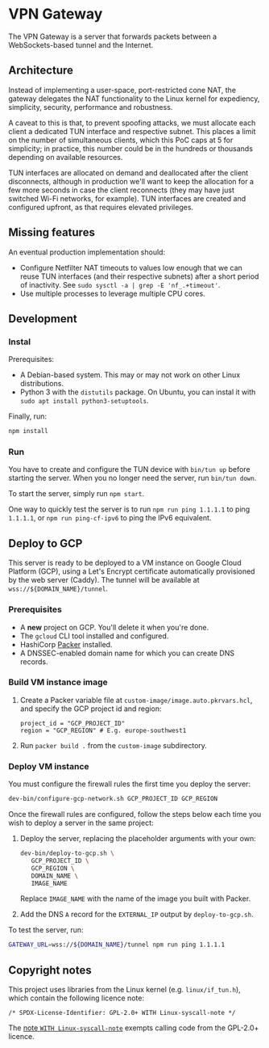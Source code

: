 # VPN Gateway

The VPN Gateway is a server that forwards packets between a WebSockets-based tunnel and the Internet.

## Architecture

Instead of implementing a user-space, port-restricted cone NAT,
the gateway delegates the NAT functionality to the Linux kernel for
expediency, simplicity, security, performance and robustness.

A caveat to this is that,
to prevent spoofing attacks,
we must allocate each client a dedicated TUN interface and respective subnet.
This places a limit on the number of simultaneous clients,
which this PoC caps at 5 for simplicity;
in practice,
this number could be in the hundreds or thousands depending on available resources.

TUN interfaces are allocated on demand and deallocated after the client disconnects,
although in production we'll want to keep the allocation for a few more seconds in case the client reconnects
(they may have just switched Wi-Fi networks, for example).
TUN interfaces are created and configured upfront,
as that requires elevated privileges.

## Missing features

An eventual production implementation should:

- Configure Netfilter NAT timeouts to values low enough that we can reuse TUN interfaces (and their respective subnets) after a short period of inactivity.
  See `sudo sysctl -a | grep -E 'nf_.+timeout'`.
- Use multiple processes to leverage multiple CPU cores.

## Development

### Instal

Prerequisites:

- A Debian-based system. This may or may not work on other Linux distributions.
- Python 3 with the `distutils` package. On Ubuntu, you can instal it with `sudo apt install python3-setuptools`.

Finally, run:

```bash
npm install
```

### Run

You have to create and configure the TUN device with `bin/tun up` before starting the server.
When you no longer need the server, run `bin/tun down`.

To start the server, simply run `npm start`.

One way to quickly test the server is to run `npm run ping 1.1.1.1` to ping `1.1.1.1`,
or `npm run ping-cf-ipv6` to ping the IPv6 equivalent.

## Deploy to GCP

This server is ready to be deployed to a VM instance on Google Cloud Platform (GCP),
using a Let's Encrypt certificate automatically provisioned by the web server (Caddy).
The tunnel will be available at `wss://${DOMAIN_NAME}/tunnel`.

### Prerequisites

- A **new** project on GCP. You'll delete it when you're done.
- The `gcloud` CLI tool installed and configured.
- HashiCorp [Packer](https://www.packer.io) installed.
- A DNSSEC-enabled domain name for which you can create DNS records.

### Build VM instance image

1. Create a Packer variable file at `custom-image/image.auto.pkrvars.hcl`, and specify the GCP project id and region:

   ```hcl
   project_id = "GCP_PROJECT_ID"
   region = "GCP_REGION" # E.g. europe-southwest1
   ```

2. Run `packer build .` from the `custom-image` subdirectory.

### Deploy VM instance

You must configure the firewall rules the first time you deploy the server:

```bash
dev-bin/configure-gcp-network.sh GCP_PROJECT_ID GCP_REGION
```

Once the firewall rules are configured, follow the steps below each time you wish to deploy a server in the same project:

1. Deploy the server, replacing the placeholder arguments with your own:

   ```bash
   dev-bin/deploy-to-gcp.sh \
      GCP_PROJECT_ID \
      GCP_REGION \
      DOMAIN_NAME \
      IMAGE_NAME
   ```

   Replace `IMAGE_NAME` with the name of the image you built with Packer.

2. Add the DNS `A` record for the `EXTERNAL_IP` output by `deploy-to-gcp.sh`.

To test the server, run:

```bash
GATEWAY_URL=wss://${DOMAIN_NAME}/tunnel npm run ping 1.1.1.1
```

## Copyright notes

This project uses libraries from the Linux kernel (e.g. `linux/if_tun.h`),
which contain the following licence note:

```
/* SPDX-License-Identifier: GPL-2.0+ WITH Linux-syscall-note */
```

The [note `WITH Linux-syscall-note`](https://spdx.org/licenses/Linux-syscall-note.html) exempts calling code from the GPL-2.0+ licence.
